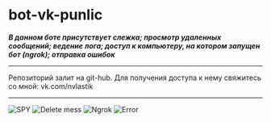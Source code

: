 # bot-vk-punlic
***В данном боте присутствует слежка; просмотр удаленных сообщений; ведение лога; доступ к компьютеру, на котором запущен бот (ngrok); отправка ошибок***
***
Репозиторий залит на git-hub. Для получения доступа к нему свяжитесь со мной:
vk.com/nvlastik
***

![SPY](https://sun9-70.userapi.com/c854420/v854420682/24f21f/xDQNm_dlTkA.jpg)
![Delete mess](https://sun9-55.userapi.com/c858532/v858532682/1ed8a4/b55dkLSwc7k.jpg)
![Ngrok](https://sun9-17.userapi.com/c854424/v854424682/259caa/jXdDXMY6gG0.jpg)
![Error](https://sun1-94.userapi.com/c855628/v855628682/252907/92tzwP3dhis.jpg)
